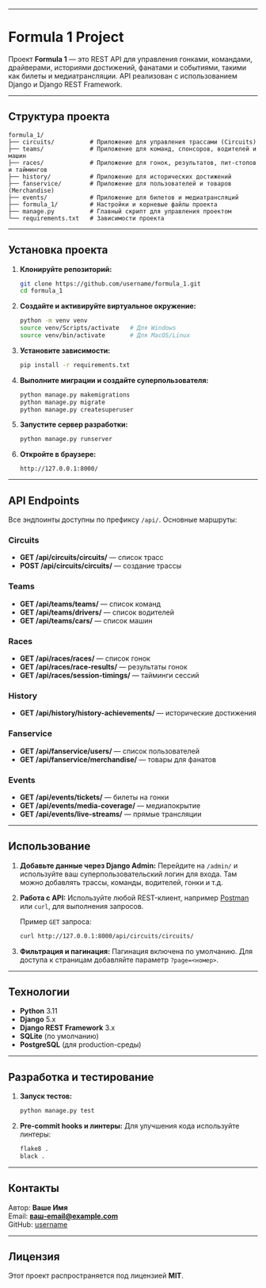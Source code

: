 
---

# Formula 1 Project

Проект **Formula 1** — это REST API для управления гонками, командами, драйверами, историями достижений, фанатами и событиями, такими как билеты и медиатрансляции. API реализован с использованием Django и Django REST Framework.

---

## Структура проекта

```plaintext
formula_1/
├── circuits/          # Приложение для управления трассами (Circuits)
├── teams/             # Приложение для команд, спонсоров, водителей и машин
├── races/             # Приложение для гонок, результатов, пит-стопов и таймингов
├── history/           # Приложение для исторических достижений
├── fanservice/        # Приложение для пользователей и товаров (Merchandise)
├── events/            # Приложение для билетов и медиатрансляций
├── formula_1/         # Настройки и корневые файлы проекта
├── manage.py          # Главный скрипт для управления проектом
└── requirements.txt   # Зависимости проекта
```

---

## Установка проекта

1. **Клонируйте репозиторий:**

   ```bash
   git clone https://github.com/username/formula_1.git
   cd formula_1
   ```

2. **Создайте и активируйте виртуальное окружение:**

   ```bash
   python -m venv venv
   source venv/Scripts/activate   # Для Windows
   source venv/bin/activate       # Для MacOS/Linux
   ```

3. **Установите зависимости:**

   ```bash
   pip install -r requirements.txt
   ```

4. **Выполните миграции и создайте суперпользователя:**

   ```bash
   python manage.py makemigrations
   python manage.py migrate
   python manage.py createsuperuser
   ```

5. **Запустите сервер разработки:**

   ```bash
   python manage.py runserver
   ```

6. **Откройте в браузере:**

   ```
   http://127.0.0.1:8000/
   ```

---

## API Endpoints

Все эндпоинты доступны по префиксу `/api/`. Основные маршруты:

### Circuits
- **GET /api/circuits/circuits/** — список трасс
- **POST /api/circuits/circuits/** — создание трассы

### Teams
- **GET /api/teams/teams/** — список команд
- **GET /api/teams/drivers/** — список водителей
- **GET /api/teams/cars/** — список машин

### Races
- **GET /api/races/races/** — список гонок
- **GET /api/races/race-results/** — результаты гонок
- **GET /api/races/session-timings/** — тайминги сессий

### History
- **GET /api/history/history-achievements/** — исторические достижения

### Fanservice
- **GET /api/fanservice/users/** — список пользователей
- **GET /api/fanservice/merchandise/** — товары для фанатов

### Events
- **GET /api/events/tickets/** — билеты на гонки
- **GET /api/events/media-coverage/** — медиапокрытие
- **GET /api/events/live-streams/** — прямые трансляции

---

## Использование

1. **Добавьте данные через Django Admin:**
   Перейдите на `/admin/` и используйте ваш суперпользовательский логин для входа. Там можно добавлять трассы, команды, водителей, гонки и т.д.

2. **Работа с API:**
   Используйте любой REST-клиент, например [Postman](https://www.postman.com/) или `curl`, для выполнения запросов.

   Пример `GET` запроса:

   ```bash
   curl http://127.0.0.1:8000/api/circuits/circuits/
   ```

3. **Фильтрация и пагинация:**
   Пагинация включена по умолчанию. Для доступа к страницам добавляйте параметр `?page=<номер>`.

---

## Технологии

- **Python** 3.11
- **Django** 5.x
- **Django REST Framework** 3.x
- **SQLite** (по умолчанию)
- **PostgreSQL** (для production-среды)

---

## Разработка и тестирование

1. **Запуск тестов:**

   ```bash
   python manage.py test
   ```

2. **Pre-commit hooks и линтеры:**
   Для улучшения кода используйте линтеры:

   ```bash
   flake8 .
   black .
   ```

---

## Контакты

Автор: **Ваше Имя**  
Email: **ваш-email@example.com**  
GitHub: [username](https://github.com/username)

---

## Лицензия

Этот проект распространяется под лицензией **MIT**.
